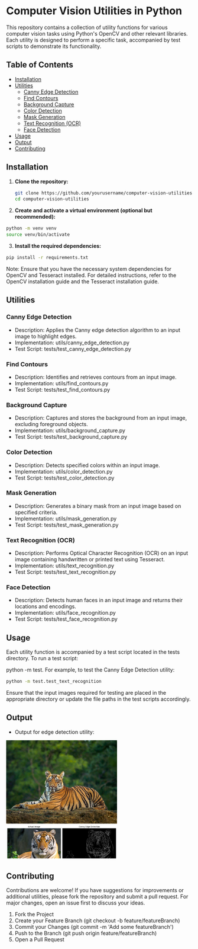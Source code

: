 # Computer Vision Utilities in Python

This repository contains a collection of utility functions for various computer vision tasks using Python's OpenCV and other relevant libraries. Each utility is designed to perform a specific task, accompanied by test scripts to demonstrate its functionality.

## Table of Contents

- [Installation](#installation)
- [Utilities](#utilities)
  - [Canny Edge Detection](#canny-edge-detection)
  - [Find Contours](#find-contours)
  - [Background Capture](#background-capture)
  - [Color Detection](#color-detection)
  - [Mask Generation](#mask-generation)
  - [Text Recognition (OCR)](#text-recognition-ocr)
  - [Face Detection](#face-detection)
- [Usage](#usage)
- [Output](#output)
- [Contributing](#contributing)

## Installation

1. **Clone the repository:**

   ```bash
   git clone https://github.com/yourusername/computer-vision-utilities.git
   cd computer-vision-utilities
   ```

2. **Create and activate a virtual environment (optional but recommended):**

  ```bash
  python -m venv venv
  source venv/bin/activate
```

3. **Install the required dependencies:**

```bash
pip install -r requirements.txt
```

Note: Ensure that you have the necessary system dependencies for OpenCV and Tesseract installed. For detailed instructions, refer to the OpenCV installation guide and the Tesseract installation guide.

## Utilities
### **Canny Edge Detection**
* Description: Applies the Canny edge detection algorithm to an input image to highlight edges.
* Implementation: utils/canny_edge_detection.py
* Test Script: tests/test_canny_edge_detection.py

### **Find Contours**
* Description: Identifies and retrieves contours from an input image.
* Implementation: utils/find_contours.py
* Test Script: tests/test_find_contours.py

### **Background Capture**
* Description: Captures and stores the background from an input image, excluding foreground objects.
* Implementation: utils/background_capture.py
* Test Script: tests/test_background_capture.py

### **Color Detection**
* Description: Detects specified colors within an input image.
* Implementation: utils/color_detection.py
* Test Script: tests/test_color_detection.py

### **Mask Generation**
* Description: Generates a binary mask from an input image based on specified criteria.
* Implementation: utils/mask_generation.py
* Test Script: tests/test_mask_generation.py

### **Text Recognition (OCR)**
* Description: Performs Optical Character Recognition (OCR) on an input image containing handwritten or printed text using Tesseract.
* Implementation: utils/text_recognition.py
* Test Script: tests/test_text_recognition.py

### **Face Detection**
* Description: Detects human faces in an input image and returns their locations and encodings.
* Implementation: utils/face_recognition.py
* Test Script: tests/test_face_recognition.py

## Usage
Each utility function is accompanied by a test script located in the tests directory. To run a test script:

python -m test.<test script name without py extension>
For example, to test the Canny Edge Detection utility:
```bash
python -m test.test_text_recognition
```
Ensure that the input images required for testing are placed in the appropriate directory or update the file paths in the test scripts accordingly.

## Output
* Output for edge detection utility:
<img src="images/test_image.jpg" alt="Input file" width="300" />
<img src="output/tiger_edges.jpg" alt="File showing edges detected" width="300" />


## Contributing
Contributions are welcome! If you have suggestions for improvements or additional utilities, please fork the repository and submit a pull request. For major changes, open an issue first to discuss your ideas.

1. Fork the Project
2. Create your Feature Branch (git checkout -b feature/featureBranch)
3. Commit your Changes (git commit -m 'Add some featureBranch')
4. Push to the Branch (git push origin feature/featureBranch)
5. Open a Pull Request
